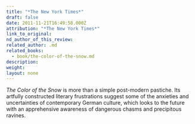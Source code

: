 ```yaml
---
title: "*The New York Times*"
draft: false
date: 2011-11-21T16:49:58.000Z
attribution: "*The New York Times*"
link_to_original:
nd_author_of_this_review:
related_author: .md
related_books:
  - book/the-color-of-the-snow.md
description:
weight:
layout: none
---
```

*The Color of the Snow* is more than a simple post-modern pastiche. Its artfully constructed literary frustrations suggest some of the anxieties and uncertainties of contemporary German culture, which looks to the future with an apprehensive awareness of dangerous chasms and precipitous ravines.

